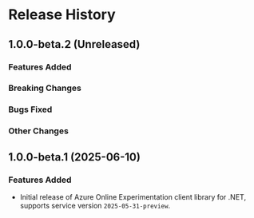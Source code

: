 # Release History

## 1.0.0-beta.2 (Unreleased)

### Features Added

### Breaking Changes

### Bugs Fixed

### Other Changes

## 1.0.0-beta.1 (2025-06-10)

### Features Added

- Initial release of Azure Online Experimentation client library for .NET, supports service version `2025-05-31-preview`.
